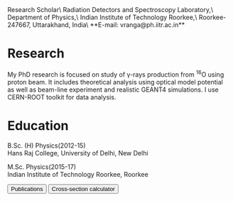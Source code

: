  <div class="w3-animate-zoom">
Research Scholar\
Radiation Detectors and Spectroscopy Laboratory,\
Department of Physics,\
Indian Institute of Technology Roorkee,\
Roorkee- 247667, Uttarakhand, India\
**E-mail: vranga@ph.iitr.ac.in**

# Research
My PhD research is focused on study of &gamma;-rays production from <sup>16</sup>O using proton beam. It includes theoretical analysis using optical model potential as well as beam-line experiment and realistic GEANT4 simulations. I use CERN-ROOT toolkit for data analysis.

# Education
B.Sc. (H) Physics(2012-15)\
Hans Raj College, University of Delhi, New Delhi

M.Sc. Physics(2015-17)\
Indian Institute of Technology Roorkee, Roorkee


<a href="https://rangavirender.github.io/mywebsite/publications">
<input type=button value="Publications"></a>
<a href="https://rangavirender.github.io/mywebsite/crxncal">
<input type=button value="Cross-section calculator"></a>
</div> 
